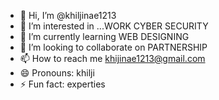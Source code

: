 - 👋 Hi, I’m @khiljinae1213
- 👀 I’m interested in ...WORK CYBER SECURITY
- 🌱 I’m currently learning WEB DESIGNING
- 💞️ I’m looking to collaborate on PARTNERSHIP
- 📫 How to reach me khijinae1213@gmail.com
- 😄 Pronouns: khilji
- ⚡ Fun fact: experties

<!---
khiljinae1213/khiljinae1213 is a ✨ special ✨ repository because its `README.md` (this file) appears on your GitHub profile.
You can click the Preview link to take a look at your changes.
--->
